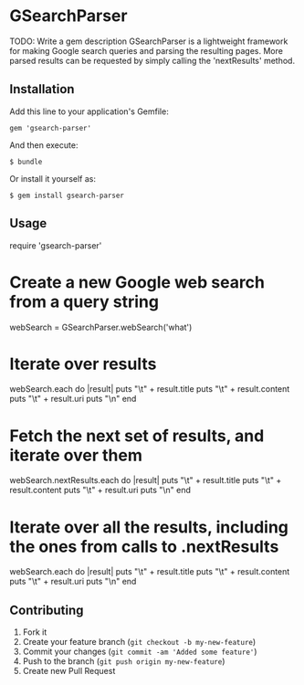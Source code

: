 # GSearchParser

TODO: Write a gem description
GSearchParser is a lightweight framework for making Google search queries and parsing the resulting pages. More parsed results can be requested by simply calling the 'nextResults' method.

## Installation

Add this line to your application's Gemfile:

    gem 'gsearch-parser'

And then execute:

    $ bundle

Or install it yourself as:

    $ gem install gsearch-parser

## Usage

require 'gsearch-parser'

# Create a new Google web search from a query string
webSearch = GSearchParser.webSearch('what')

# Iterate over results
webSearch.each do |result|
  puts "\t" + result.title
  puts "\t" + result.content
  puts "\t" + result.uri
  puts "\n"
end

# Fetch the next set of results, and iterate over them
webSearch.nextResults.each do |result|
  puts "\t" + result.title
  puts "\t" + result.content
  puts "\t" + result.uri
  puts "\n"
end

# Iterate over all the results, including the ones from calls to .nextResults
webSearch.each do |result|
  puts "\t" + result.title
  puts "\t" + result.content
  puts "\t" + result.uri
  puts "\n"
end

## Contributing

1. Fork it
2. Create your feature branch (`git checkout -b my-new-feature`)
3. Commit your changes (`git commit -am 'Added some feature'`)
4. Push to the branch (`git push origin my-new-feature`)
5. Create new Pull Request
